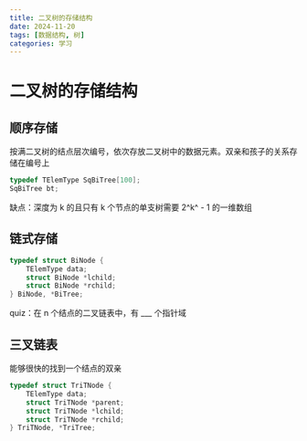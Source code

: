 ```yaml
---
title: 二叉树的存储结构
date: 2024-11-20
tags: [数据结构, 树]
categories: 学习
---
```


# 二叉树的存储结构

## 顺序存储

按满二叉树的结点层次编号，依次存放二叉树中的数据元素。双亲和孩子的关系存储在编号上

```c
typedef TElemType SqBiTree[100];
SqBiTree bt;
```

缺点：深度为 k 的且只有 k 个节点的单支树需要 2^k^ - 1 的一维数组

## 链式存储



```c
typedef struct BiNode {
    TElemType data;
    struct BiNode *lchild;
    struct BiNode *rchild;
} BiNode, *BiTree;
```

quiz：在 n 个结点的二叉链表中，有 ___ 个指针域

## 三叉链表

能够很快的找到一个结点的双亲

```c
typedef struct TriTNode {
    TElemType data;
    struct TriTNode *parent;
    struct TriTNode *lchild;
    struct TriTNode *rchild;
} TriTNode, *TriTree;
```

